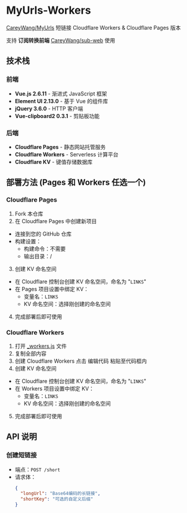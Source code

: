 # MyUrls-Workers

 [CareyWang/MyUrls](https://github.com/CareyWang/MyUrls) 短链接 Cloudflare Workers & Cloudflare Pages 版本

支持 **订阅转换前端** [CareyWang/sub-web](https://github.com/CareyWang/sub-web) 使用

## 技术栈

### 前端

- **Vue.js 2.6.11** - 渐进式 JavaScript 框架
- **Element UI 2.13.0** - 基于 Vue 的组件库
- **jQuery 3.6.0** - HTTP 客户端
- **Vue-clipboard2 0.3.1** - 剪贴板功能

### 后端

- **Cloudflare Pages** - 静态网站托管服务
- **Cloudflare Workers** - Serverless 计算平台
- **Cloudflare KV** - 键值存储数据库

## 部署方法 (Pages 和 Workers 任选一个)

 ### Cloudflare Pages
  
  1. Fork 本仓库
  2. 在 Cloudflare Pages 中创建新项目
  
  - 连接到您的 GitHub 仓库
  - 构建设置：
    - 构建命令：不需要
    - 输出目录：/
  
  3. 创建 KV 命名空间
  
  - 在 Cloudflare 控制台创建 KV 命名空间，命名为 "`LINKS`"
  - 在 Pages 项目设置中绑定 KV：
    - 变量名：`LINKS`
    - KV 命名空间：选择刚创建的命名空间
  
  4. 完成部署后即可使用
 ### Cloudflare Workers
  
  1. 打开 [_workers.js](https://github.com/kiko923/MyUrls-Workers/blob/main/_workers.js) 文件
  2. 复制全部内容
  3. 创建 Cloudflare Workers 点击 编辑代码 粘贴至代码框内
  4. 创建 KV 命名空间
  
  - 在 Cloudflare 控制台创建 KV 命名空间，命名为 "`LINKS`"
  - 在 Workers 项目设置中绑定 KV：
    - 变量名：`LINKS`
    - KV 命名空间：选择刚创建的命名空间
  
  5. 完成部署后即可使用

## API 说明

### 创建短链接

- 端点：`POST /short`
- 请求体：
  ```json
  {
    "longUrl": "Base64编码的长链接",
    "shortKey": "可选的自定义后缀"
  }
  ```


